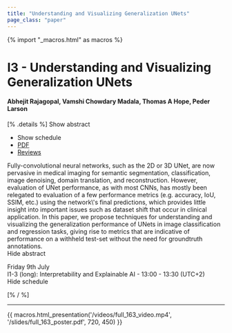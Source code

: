 ```yaml
---
title: "Understanding and Visualizing Generalization UNets"
page_class: "paper"
---
```


{% import "_macros.html" as macros %}

# I3 - Understanding and Visualizing Generalization UNets

#### Abhejit Rajagopal, Vamshi Chowdary Madala, Thomas A Hope, Peder Larson

[% .details %]
<a class="toggle_visibility" data-selector=".abstract" data-level="3">Show abstract</a>
- <a class="toggle_visibility" data-selector=".schedule" data-level="3">Show schedule</a>
- <a href="/proceedings/rajagopal21.pdf">PDF</a>
- <a href="https://openreview.net/forum?id=V-a5DJCh4Hk">Reviews</a>

<p>
    <span class="abstract">
        Fully-convolutional neural networks, such as the 2D or 3D UNet, are now pervasive in medical imaging for semantic segmentation, classification, image denoising, domain translation, and reconstruction. However, evaluation of UNet performance, as with most CNNs, has mostly been relegated to evaluation of a few performance metrics (e.g. accuracy, IoU, SSIM, etc.) using the network\'s final predictions, which provides little insight into important issues such as dataset shift that occur in clinical application. In this paper, we propose techniques for understanding and visualizing the generalization performance of UNets in image classification and regression tasks, giving rise to metrics that are indicative of performance on a withheld test-set without the need for groundtruth annotations.
        <br>
        <span class="actions"><a class="toggle_visibility" data-level="2">Hide abstract</a></span>
    </span>
</p>

<p>
    <span class="schedule">
         Friday 9th July<br>I1-3 (long): Interpretability and Explainable AI - 13:00 - 13:30 (UTC+2)
        <br>
        <span class="actions"><a class="toggle_visibility" data-level="2">Hide schedule</a></span>
    </span>
</p>

[% / %]


---

{{ macros.html_presentation('/videos/full_163_video.mp4', '/slides/full_163_poster.pdf', 720, 450) }}
